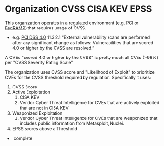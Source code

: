 # Organization CVSS CISA KEV EPSS

This organization operates in a regulated environment (e.g. <a
href="https://en.wikipedia.org/wiki/Payment_Card_Industry_Data_Security_Standard"
rel="nofollow">PCI</a> or
<a href="https://en.wikipedia.org/wiki/FedRAMP"
rel="nofollow">FedRAMP</a>) that requires usage of CVSS.

-   e.g. <a
    href="https://docs-prv.pcisecuritystandards.org/PCI%20DSS/Standard/PCI-DSS-v4_0.pdf"
    rel="nofollow">PCI DSS 4.0</a> 11.3.2.1 “External vulnerability
    scans are performed after any significant change as follows:
    Vulnerabilities that are scored 4.0 or higher by the CVSS are
    resolved.”

A CVEs "scored 4.0 or higher by the CVSS" is pretty much all CVEs
(\>96%) per "CVSS Severity Rating Scale"

  

The organization uses CVSS score and "Likelihood of Exploit" to
prioritize CVEs for the CVSS threshold required by regulation.
Specifically it uses:

1.  CVSS Score
2.  Active Exploitation
    1.  CISA KEV
    2.  Vendor Cyber Threat Intelligence for CVEs that are actively
        exploited that are not in CISA KEV
3.  Weaponized Exploitation
    1.  Vendor Cyber Threat Intelligence for CVEs that are weaponized
        that includes public information from Metasploit, Nuclei.
4.  EPSS scores above a Threshold

  

  

  

-    complete 

  
